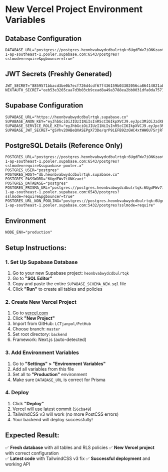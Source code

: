 # New Vercel Project Environment Variables

## Database Configuration
```
DATABASE_URL="postgres://postgres.heonbvabwydcdbulrtqk:6UgdFWv7iONKzaot@aws-1-ap-southeast-1.pooler.supabase.com:6543/postgres?sslmode=require&pgbouncer=true"
```

## JWT Secrets (Freshly Generated)
```
JWT_SECRET="8859571bbacd3be0b7ecf726d4cdf67f436159b03302056ca86414021abf1169"
NEXTAUTH_SECRET="eeb53e3265caa7d3b03cb9cead8a49a3788ea2bb0031dfa0da7571f2379faf25"
```

## Supabase Configuration
```
SUPABASE_URL="https://heonbvabwydcdbulrtqk.supabase.co"
SUPABASE_ANON_KEY="eyJhbGciOiJIUzI1NiIsInR5cCI6IkpXVCJ9.eyJpc3MiOiJzdXBhYmFzZSIsInJlZiI6Imhlb25idmFid3lkY2RidWxydHFrIiwicm9sZSI6ImFub24iLCJpYXQiOjE3NTY5MDYxOTIsImV4cCI6MjA3MjQ4MjE5Mn0.K735Y3IZaoK27xPlJ6lTSqKhkCLZlpmPfEGv_bFfOGM"
SUPABASE_SERVICE_ROLE_KEY="eyJhbGciOiJIUzI1NiIsInR5cCI6IkpXVCJ9.eyJpc3MiOiJzdXBhYmFzZSIsInJlZiI6Imhlb25idmFid3lkY2RidWxydHFrIiwicm9sZSI6InNlcnZpY2Vfcm9sZSIsImlhdCI6MTc1NjkwNjE5MiwiZXhwIjoyMDcyNDgyMTkyfQ.htVIm0AoCMG7ob032YOiEfzI_Fv3tzXUq1RslxO9aTs"
SUPABASE_JWT_SECRET="gSVhv2OABeQXASEPgX73De/qrP9iEFB92zGWC4xtWW6U7SrjRlD9/qLBYFxpGFlRWiwfcKnt+1lg+NecMEHyhQ=="
```

## PostgreSQL Details (Reference Only)
```
POSTGRES_URL="postgres://postgres.heonbvabwydcdbulrtqk:6UgdFWv7iONKzaot@aws-1-ap-southeast-1.pooler.supabase.com:6543/postgres?sslmode=require&supa=base-pooler.x"
POSTGRES_USER="postgres"
POSTGRES_HOST="db.heonbvabwydcdbulrtqk.supabase.co"
POSTGRES_PASSWORD="6UgdFWv7iONKzaot"
POSTGRES_DATABASE="postgres"
POSTGRES_PRISMA_URL="postgres://postgres.heonbvabwydcdbulrtqk:6UgdFWv7iONKzaot@aws-1-ap-southeast-1.pooler.supabase.com:6543/postgres?sslmode=require&pgbouncer=true"
POSTGRES_URL_NON_POOLING="postgres://postgres.heonbvabwydcdbulrtqk:6UgdFWv7iONKzaot@aws-1-ap-southeast-1.pooler.supabase.com:5432/postgres?sslmode=require"
```

## Environment
```
NODE_ENV="production"
```

## Setup Instructions:

### 1. Set Up Supabase Database
1. Go to your new Supabase project: `heonbvabwydcdbulrtqk`
2. Go to **"SQL Editor"**
3. Copy and paste the entire `SUPABASE_SCHEMA_NEW.sql` file
4. Click **"Run"** to create all tables and policies

### 2. Create New Vercel Project
1. Go to [vercel.com](https://vercel.com)
2. Click **"New Project"**
3. Import from GitHub: `LCTjanpol/PetHub`
4. Choose branch: `master`
5. Set root directory: `backend`
6. Framework: Next.js (auto-detected)

### 3. Add Environment Variables
1. Go to **"Settings" > "Environment Variables"**
2. Add all variables from this file
3. Set all to **"Production"** environment
4. Make sure `DATABASE_URL` is correct for Prisma

### 4. Deploy
1. Click **"Deploy"**
2. Vercel will use latest commit (`56cba49`)
3. TailwindCSS v3 will work (no more PostCSS errors)
4. Your backend will deploy successfully!

## Expected Result:
✅ **Fresh database** with all tables and RLS policies
✅ **New Vercel project** with correct configuration  
✅ **Latest code** with TailwindCSS v3 fix
✅ **Successful deployment** and working API
